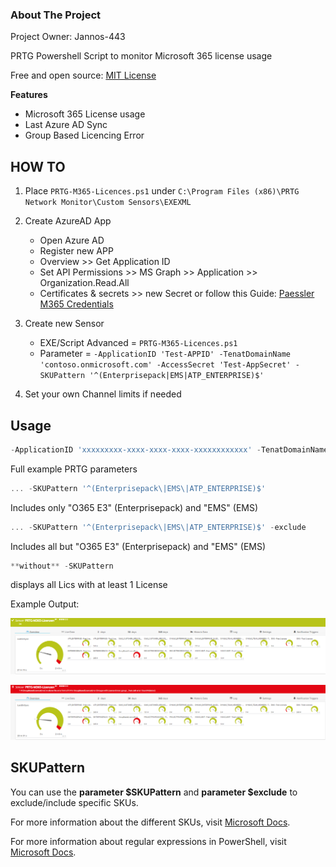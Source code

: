 <!-- ABOUT THE PROJECT -->
### About The Project
Project Owner: Jannos-443

PRTG Powershell Script to monitor Microsoft 365 license usage

Free and open source: [MIT License](https://github.com/Jannos-443/PRTG-M365/blob/main/LICENSE)

**Features**
* Microsoft 365 License usage
* Last Azure AD Sync
* Group Based Licencing Error

## HOW TO

1. Place `PRTG-M365-Licences.ps1` under `C:\Program Files (x86)\PRTG Network Monitor\Custom Sensors\EXEXML`

2. Create AzureAD App
   - Open Azure AD
   - Register new APP
   - Overview >> Get Application ID 
   - Set API Permissions >> MS Graph >> Application >> Organization.Read.All
   - Certificates & secrets >> new Secret
or follow this Guide: [Paessler M365 Credentials](https://kb.paessler.com/en/topic/88462-how-do-i-obtain-credentials-and-set-permissions-for-the-microsoft-365-sensors)

3. Create new Sensor 
   - EXE/Script Advanced = `PRTG-M365-Licences.ps1`
   - Parameter = `-ApplicationID 'Test-APPID' -TenatDomainName 'contoso.onmicrosoft.com' -AccessSecret 'Test-AppSecret' -SKUPattern '^(Enterprisepack|EMS|ATP_ENTERPRISE)$'`

4. Set your own Channel limits if needed

## Usage

```powershell
-ApplicationID 'xxxxxxxxx-xxxx-xxxx-xxxx-xxxxxxxxxxxx' -TenatDomainName 'contoso.onmicrosoft.com' -AccessSecret 'YourSecretKey' -SKUPattern '(Enterprisepack|EMS|ATP_ENTERPRISE|VISIOCLIENT|PROJECTPROFESSIONAL|DYN365_ENTERPRISE_SALES|DYN365_TEAM_MEMBERS|D365_CUSTOMER_SERVICE_ENT_ATTACH)'
```
Full example PRTG parameters

```powershell
... -SKUPattern '^(Enterprisepack\|EMS\|ATP_ENTERPRISE)$'
```
Includes only "O365 E3" (Enterprisepack) and "EMS" (EMS)

```powershell
... -SKUPattern '^(Enterprisepack\|EMS\|ATP_ENTERPRISE)$' -exclude
```
Includes all but  "O365 E3" (Enterprisepack) and "EMS" (EMS)

```powershell
**without** -SKUPattern 
```
 displays all Lics with at least 1 License


Example Output:

![PRTG-M365](media/ok.png)


![PRTG-M365](media/error.png)


SKUPattern
------------------
You can use the **parameter $SKUPattern** and **parameter $exclude** to exclude/include specific SKUs.

For more information about the different SKUs, visit [Microsoft Docs](https://docs.microsoft.com/en-us/azure/active-directory/enterprise-users/licensing-service-plan-reference).

For more information about regular expressions in PowerShell, visit [Microsoft Docs](https://docs.microsoft.com/en-us/powershell/module/microsoft.powershell.core/about/about_regular_expressions).
